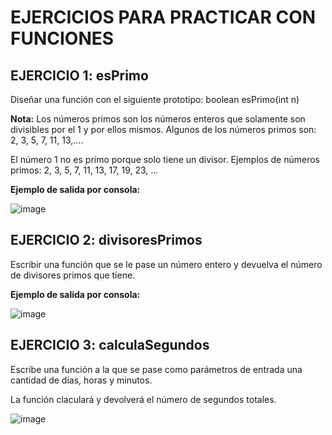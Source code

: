 # EJERCICIOS PARA PRACTICAR CON FUNCIONES

## EJERCICIO 1: esPrimo
Diseñar una función con el siguiente prototipo:
boolean esPrimo(int n)

**Nota:**
Los números primos son los números enteros que solamente son divisibles por el 1 y por ellos mismos. Algunos de los números primos son: 2, 3, 5, 7, 11, 13,….

El número 1 no es primo porque solo tiene un divisor. Ejemplos de números primos: 2, 3, 5, 7, 11, 13, 17, 19, 23, ...

**Ejemplo de salida por consola:**

![image](https://user-images.githubusercontent.com/91023374/195577716-c55f784f-3c37-414f-94b0-577b263d0651.png)


## EJERCICIO 2: divisoresPrimos 
Escribir una función que se le pase un número entero y devuelva el número de divisores primos que tiene.


**Ejemplo de salida por consola:**

![image](https://user-images.githubusercontent.com/91023374/195577014-79e3ebd8-1c23-4b51-ad67-c5f723a9b79a.png)



## EJERCICIO 3: calculaSegundos
Escribe una función a la que se pase como parámetros de entrada una cantidad de días, horas y minutos.

La función claculará y devolverá el número de segundos totales.

![image](https://user-images.githubusercontent.com/91023374/195579683-8149e26f-0eb6-4934-8031-5ee1496c8495.png)


